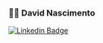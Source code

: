 ### :man_technologist: David Nascimento

[![Linkedin Badge](https://img.shields.io/badge/-LinkedIn-blue?style=flat-square&logo=Linkedin&logoColor=white&link=https://www.linkedin.com/in/david-nascimento-433403119/)](https://www.linkedin.com/in/david-nascimento-433403119/)
